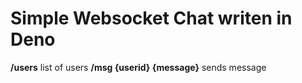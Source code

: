 # Simple Websocket Chat writen in Deno


**/users** list of users
**/msg {userid} {message}** sends message
